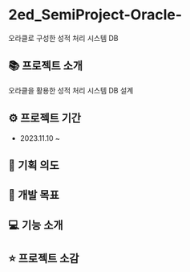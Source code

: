 # 2ed_SemiProject-Oracle-
오라클로 구성한 성적 처리 시스템 DB

## 📚 프로젝트 소개
오라클을 활용한 성적 처리 시스템 DB 설계

## ⚙ 프로젝트 기간
* 2023.11.10 ~ 

## 📝 기획 의도

## 🧐 개발 목표

## 💻 기능 소개

## ⭐ 프로젝트 소감
